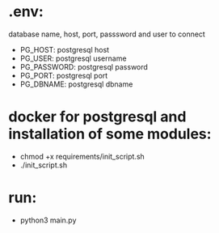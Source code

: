 # .env:

database name, host, port, passsword and user to connect 

- PG_HOST: postgresql host
- PG_USER: postgresql username
- PG_PASSWORD: postgresql password
- PG_PORT: postgresql port
- PG_DBNAME: postgresql dbname

# docker for postgresql and installation of some modules:

- chmod +x requirements/init_script.sh
- ./init_script.sh

# run:
- python3 main.py
